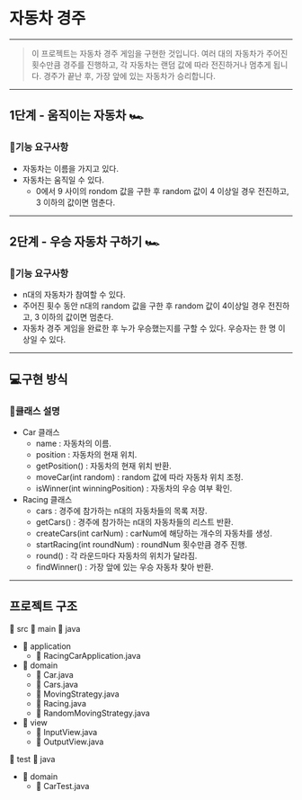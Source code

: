 # 자동차 경주
---
> 이 프로젝트는 자동차 경주 게임을 구현한 것입니다. 여러 대의 자동차가 주어진 횟수만큼 경주를 진행하고, 각 자동차는 랜덤 값에 따라 전진하거나 멈추게 됩니다. 경주가 끝난 후, 가장 앞에 있는 자동차가 승리합니다.
---
## 1단계 - 움직이는 자동차 🏎️

### 🚀기능 요구사항
- 자동차는 이름을 가지고 있다.
- 자동차는 움직일 수 있다.
  - 0에서 9 사이의 rondom 값을 구한 후 random 값이 4 이상일 경우 전진하고, 3 이하의 값이면 멈춘다.
---
## 2단계 - 우승 자동차 구하기 🏎️

### 🚀기능 요구사항
- n대의 자동차가 참여할 수 있다.
- 주어진 횟수 동안 n대의 random 값을 구한 후 random 값이 4이상일 경우 전진하고, 3 이하의 값이면 멈춘다.
- 자동차 경주 게임을 완료한 후 누가 우승했는지를 구할 수 있다. 우승자는 한 명 이상일 수 있다.
---
## 💻구현 방식
### 💬클래스 설명
- Car 클래스
  - name : 자동차의 이름.
  - position : 자동차의 현재 위치.
  - getPosition() : 자동차의 현재 위치 반환.
  - moveCar(int random) : random 값에 따라 자동차 위치 조정.
  - isWinner(int winningPosition) : 자동차의 우승 여부 확인.
- Racing 클래스
  - cars : 경주에 참가하는 n대의 자동차들의 목록 저장.
  - getCars() : 경주에 참가하는 n대의 자동차들의 리스트 반환.
  - createCars(int carNum) : carNum에 해당하는 개수의 자동차를 생성.
  - startRacing(int roundNum) : roundNum 횟수만큼 경주 진행.
  - round() : 각 라운드마다 자동차의 위치가 달라짐.
  - findWinner() : 가장 앞에 있는 우승 자동차 찾아 반환.
 
---
## 프로젝트 구조

📁 src
📁 main
📁 java
- 📁 application
  - 📄 RacingCarApplication.java
- 📁 domain
  - 📄 Car.java
  - 📄 Cars.java
  - 📄 MovingStrategy.java
  - 📄 Racing.java
  - 📄 RandomMovingStrategy.java
- 📁 view
  - 📄 InputView.java
  - 📄 OutputView.java

📁 test
📁 java
- 📁 domain
  - 📄 CarTest.java

